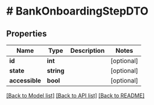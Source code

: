 # # BankOnboardingStepDTO

## Properties

Name | Type | Description | Notes
------------ | ------------- | ------------- | -------------
**id** | **int** |  | [optional]
**state** | **string** |  | [optional]
**accessible** | **bool** |  | [optional]

[[Back to Model list]](../../README.md#models) [[Back to API list]](../../README.md#endpoints) [[Back to README]](../../README.md)
